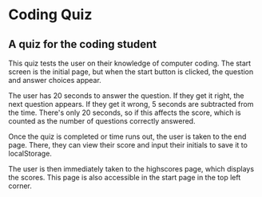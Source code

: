 # Coding Quiz

## A quiz for the coding student 

This quiz tests the user on their knowledge of computer coding. The start screen is the initial page, but when the start button is clicked, the question and answer choices appear.

The user has 20 seconds to answer the question.  If they get it right, the next question appears. If they get it wrong, 5 seconds are subtracted from the time.  There's only 20 seconds, so if this affects the score, which is counted as the number of questions correctly answered. 

Once the quiz is completed or time runs out, the user is taken to the end page.  There, they can view their score and input their initials to save it to localStorage.  

The user is then immediately taken to the highscores page, which displays the scores.  This page is also accessible in the start page in the top left corner. 